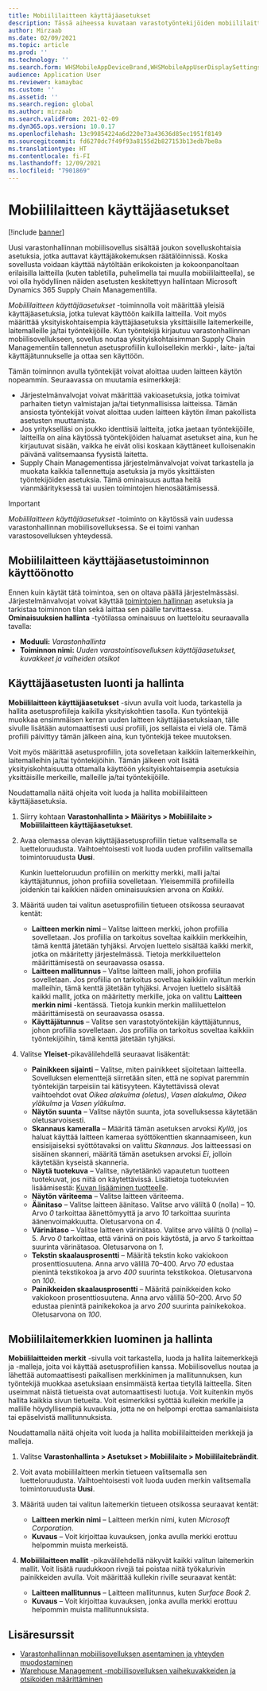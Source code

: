```yaml
---
title: Mobiililaitteen käyttäjäasetukset
description: Tässä aiheessa kuvataan varastotyöntekijöiden mobiililaitteen käyttäjäasetusten hallinta.
author: Mirzaab
ms.date: 02/09/2021
ms.topic: article
ms.prod: ''
ms.technology: ''
ms.search.form: WHSMobileAppDeviceBrand,WHSMobileAppUserDisplaySettings
audience: Application User
ms.reviewer: kamaybac
ms.custom: ''
ms.assetid: ''
ms.search.region: global
ms.author: mirzaab
ms.search.validFrom: 2021-02-09
ms.dyn365.ops.version: 10.0.17
ms.openlocfilehash: 13c99854224a6d220e73a43636d85ec1951f8149
ms.sourcegitcommit: fd6270dc7f49f93a8155d2b827153b13edb7be8a
ms.translationtype: HT
ms.contentlocale: fi-FI
ms.lasthandoff: 12/09/2021
ms.locfileid: "7901869"
---
```

# <a name="mobile-device-user-settings"></a>Mobiililaitteen käyttäjäasetukset

[!include [banner](../../includes/banner.md)]

Uusi varastonhallinnan mobiilisovellus sisältää joukon sovelluskohtaisia asetuksia, jotka auttavat käyttäjäkokemuksen räätälöinnissä. Koska sovellusta voidaan käyttää näytöltään erikokoisten ja kokoonpanoltaan erilaisilla laitteilla (kuten tabletilla, puhelimella tai muulla mobiililaitteella), se voi olla hyödyllinen näiden asetusten keskitettyyn hallintaan Microsoft Dynamics 365 Supply Chain Managementilla.

*Mobiililaitteen käyttäjäasetukset* -toiminnolla voit määrittää yleisiä käyttäjäasetuksia, jotka tulevat käyttöön kaikilla laitteilla. Voit myös määrittää yksityiskohtaisempia käyttäjäasetuksia yksittäisille laitemerkeille, laitemalleille ja/tai työntekijöille. Kun työntekijä kirjautuu varastonhallinnan mobiilisovellukseen, sovellus noutaa yksityiskohtaisimman Supply Chain Managementiin tallennetun asetusprofiilin kulloisellekin merkki-, laite- ja/tai käyttäjätunnukselle ja ottaa sen käyttöön.

Tämän toiminnon avulla työntekijät voivat aloittaa uuden laitteen käytön nopeammin. Seuraavassa on muutamia esimerkkejä:

- Järjestelmänvalvojat voivat määrittää vakioasetuksia, jotka toimivat parhaiten tietyn valmistajan ja/tai tietynmallisissa laitteissa. Tämän ansiosta työntekijät voivat aloittaa uuden laitteen käytön ilman pakollista asetusten muuttamista.
- Jos yritykselläsi on joukko identtisiä laitteita, jotka jaetaan työntekijöille, laitteilla on aina käytössä työntekijöiden haluamat asetukset aina, kun he kirjautuvat sisään, vaikka he eivät olisi koskaan käyttäneet kulloisenakin päivänä valitsemaansa fyysistä laitetta.
- Supply Chain Managementissa järjestelmänvalvojat voivat tarkastella ja muokata kaikkia tallennettuja asetuksia ja myös yksittäisten työntekijöiden asetuksia. Tämä ominaisuus auttaa heitä vianmäärityksessä tai uusien toimintojen hienosäätämisessä.

> [!IMPORTANT]
> *Mobiililaitteen käyttäjäasetukset* -toiminto on käytössä vain uudessa varastonhallinnan mobiilisovelluksessa. Se ei toimi vanhan varastosovelluksen yhteydessä.

## <a name="turn-on-the-mobile-device-user-settings-feature"></a>Mobiililaitteen käyttäjäasetustoiminnon käyttöönotto

Ennen kuin käytät tätä toimintoa, sen on oltava päällä järjestelmässäsi. Järjestelmänvalvojat voivat käyttää [toimintojen hallinnan](../../fin-ops-core/fin-ops/get-started/feature-management/feature-management-overview.md) asetuksia ja tarkistaa toiminnon tilan sekä laittaa sen päälle tarvittaessa. **Ominaisuuksien hallinta** -työtilassa ominaisuus on luetteloitu seuraavalla tavalla:

- **Moduuli:** *Varastonhallinta*
- **Toiminnon nimi:** *Uuden varastointisovelluksen käyttäjäasetukset, kuvakkeet ja vaiheiden otsikot*

## <a name="create-and-manage-user-settings"></a>Käyttäjäasetusten luonti ja hallinta

**Mobiililaitteen käyttäjäasetukset** -sivun avulla voit luoda, tarkastella ja hallita asetusprofiileja kaikilla yksityiskohtien tasolla. Kun työntekijä muokkaa ensimmäisen kerran uuden laitteen käyttäjäasetuksiaan, tälle sivulle lisätään automaattisesti uusi profiili, jos sellaista ei vielä ole. Tämä profiili päivittyy tämän jälkeen aina, kun työntekijä tekee muutoksen.

Voit myös määrittää asetusprofiilin, jota sovelletaan kaikkiin laitemerkkeihin, laitemalleihin ja/tai työntekijöihin. Tämän jälkeen voit lisätä yksityiskohtaisuutta ottamalla käyttöön yksityiskohtaisempia asetuksia yksittäisille merkeille, malleille ja/tai työntekijöille.

Noudattamalla näitä ohjeita voit luoda ja hallita mobiililaitteen käyttäjäasetuksia.

1. Siirry kohtaan **Varastonhallinta \> Määritys \> Mobiililaite \> Mobiililaitteen käyttäjäasetukset**.
1. Avaa olemassa olevan käyttäjäasetusprofiilin tietue valitsemalla se luetteloruudusta. Vaihtoehtoisesti voit luoda uuden profiilin valitsemalla toimintoruudusta **Uusi**.

    Kunkin luetteloruudun profiiliin on merkitty merkki, malli ja/tai käyttäjätunnus, johon profiilia sovelletaan. Yleisemmillä profiileilla joidenkin tai kaikkien näiden ominaisuuksien arvona on *Kaikki*.

1. Määritä uuden tai valitun asetusprofiilin tietueen otsikossa seuraavat kentät:

    - **Laitteen merkin nimi** – Valitse laitteen merkki, johon profiilia sovelletaan. Jos profiilia on tarkoitus soveltaa kaikkiin merkkeihin, tämä kenttä jätetään tyhjäksi. Arvojen luettelo sisältää kaikki merkit, jotka on määritetty järjestelmässä. Tietoja merkkiluettelon määrittämisestä on seuraavassa osassa.
    - **Laitteen mallitunnus** – Valitse laitteen malli, johon profiilia sovelletaan. Jos profiilia on tarkoitus soveltaa kaikkiin valitun merkin malleihin, tämä kenttä jätetään tyhjäksi. Arvojen luettelo sisältää kaikki mallit, jotka on määritetty merkille, joka on valittu **Laitteen merkin nimi** -kentässä. Tietoja kunkin merkin malliluettelon määrittämisestä on seuraavassa osassa.
    - **Käyttäjätunnus** – Valitse sen varastotyöntekijän käyttäjätunnus, johon profiilia sovelletaan. Jos profiilia on tarkoitus soveltaa kaikkiin työntekijöihin, tämä kenttä jätetään tyhjäksi.

1. Valitse **Yleiset**-pikavälilehdellä seuraavat lisäkentät:

    - **Painikkeen sijainti** – Valitse, miten painikkeet sijoitetaan laitteella. Sovelluksen elementtejä siirretään siten, että ne sopivat paremmin työntekijän tarpeisiin tai kätisyyteen. Käytettävissä olevat vaihtoehdot ovat *Oikea alakulma (oletus)*, *Vasen alakulma*, *Oikea yläkulma* ja *Vasen yläkulma*.
    - **Näytön suunta** – Valitse näytön suunta, jota sovelluksessa käytetään oletusarvoisesti.
    - **Skannaus kameralla** – Määritä tämän asetuksen arvoksi *Kyllä*, jos haluat käyttää laitteen kameraa syöttökenttien skannaamiseen, kun ensisijaiseksi syöttötavaksi on valittu *Skannaus*. Jos laitteessasi on sisäinen skanneri, määritä tämän asetuksen arvoksi *Ei*, jolloin käytetään kyseistä skanneria.
    - **Näytä tuotekuva** – Valitse, näytetäänkö vapautetun tuotteen tuotekuvat, jos niitä on käytettävissä. Lisätietoja tuotekuvien lisäämisestä: [Kuvan lisääminen tuotteelle](../pim/tasks/add-image-product.md).
    - **Näytön väriteema** – Valitse laitteen väriteema.
    - **Äänitaso** – Valitse laitteen äänitaso. Valitse arvo väliltä 0 (nolla) – 10. Arvo *0* tarkoittaa äänettömyyttä ja arvo *10* tarkoittaa suurinta äänenvoimakkuutta. Oletusarvona on *4*.
    - **Värinätaso** – Valitse laitteen värinätaso. Valitse arvo väliltä 0 (nolla) – 5. Arvo *0* tarkoittaa, että värinä on pois käytöstä, ja arvo *5* tarkoittaa suurinta värinätasoa. Oletusarvona on *1*.
    - **Tekstin skaalausprosentti** – Määritä tekstin koko vakiokoon prosenttiosuutena. Anna arvo välillä 70–400. Arvo *70* edustaa pienintä tekstikokoa ja arvo *400* suurinta tekstikokoa. Oletusarvona on *100*.
    - **Painikkeiden skaalausprosentti** – Määritä painikkeiden koko vakiokoon prosenttiosuutena. Anna arvo välillä 50–200. Arvo *50* edustaa pienintä painikekokoa ja arvo *200* suurinta painikekokoa. Oletusarvona on *100*.

## <a name="create-and-manage-mobile-device-brands"></a>Mobiililaitemerkkien luominen ja hallinta

**Mobiililaitteiden merkit** -sivulla voit tarkastella, luoda ja hallita laitemerkkejä ja -malleja, joita voi käyttää asetusprofiilien kanssa. Mobiilisovellus noutaa ja lähettää automaattisesti paikallisen merkkinimen ja mallitunnuksen, kun työntekijä muokkaa asetuksiaan ensimmäistä kertaa tietyllä laitteella. Siten useimmat näistä tietueista ovat automaattisesti luotuja. Voit kuitenkin myös hallita kaikkia sivun tietueita. Voit esimerkiksi syöttää kullekin merkille ja mallille höydyllisempiä kuvauksia, jotta ne on helpompi erottaa samanlaisista tai epäselvistä mallitunnuksista.

Noudattamalla näitä ohjeita voit luoda ja hallita mobiililaitteiden merkkejä ja malleja.

1. Valitse **Varastonhallinta \> Asetukset \> Mobiililaite \> Mobiililaitebrändit**.
1. Voit avata mobiililaitteen merkin tietueen valitsemalla sen luetteloruudusta. Vaihtoehtoisesti voit luoda uuden merkin valitsemalla toimintoruudusta **Uusi**.
1. Määritä uuden tai valitun laitemerkin tietueen otsikossa seuraavat kentät:

    - **Laitteen merkin nimi** – Laitteen merkin nimi, kuten *Microsoft Corporation*.
    - **Kuvaus** – Voit kirjoittaa kuvauksen, jonka avulla merkki erottuu helpommin muista merkeistä.

1. **Mobiililaitteen mallit** -pikavälilehdellä näkyvät kaikki valitun laitemerkin mallit. Voit lisätä ruudukkoon rivejä tai poistaa niitä työkalurivin painikkeiden avulla. Voit määrittää kullekin riville seuraavat kentät:

    - **Laitteen mallitunnus** – Laitteen mallitunnus, kuten *Surface Book 2*.
    - **Kuvaus** – Voit kirjoittaa kuvauksen, jonka avulla merkki erottuu helpommin muista mallitunnuksista.

## <a name="additional-resources"></a>Lisäresurssit

- [Varastonhallinnan mobiilisovelluksen asentaminen ja yhteyden muodostaminen](install-configure-warehouse-management-app.md)
- [Warehouse Management -mobiilisovelluksen vaihekuvakkeiden ja otsikoiden määrittäminen](step-icons-titles.md)